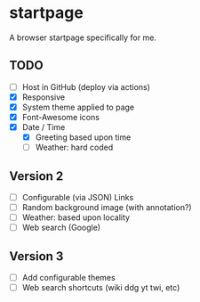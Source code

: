# startpage
A browser startpage specifically for me.

## TODO

- [ ] Host in GitHub (deploy via actions)
- [x] Responsive
- [x] System theme applied to page
- [x] Font-Awesome icons
- [x] Date / Time
  - [x] Greeting based upon time
  - [ ] Weather: hard coded

## Version 2
- [ ] Configurable (via JSON) Links
- [ ] Random background image (with annotation?)
- [ ] Weather: based upon locality
- [ ] Web search (Google)

## Version 3
- [ ] Add configurable themes
- [ ] Web search shortcuts (wiki ddg yt twi, etc)
